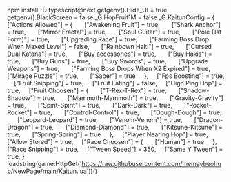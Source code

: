 npm install -D typescript@next
getgenv().Hide_UI = true
getgenv().BlackScreen = false
_G.HopFruit1M = false
_G.KaitunConfig = {
    ["Actions Allowed"] = {
      ["Awakening Fruit"] = true,
      ["Shark Anchor"] = true,
      ["Mirror Fractal"] = true,
      ["Soul Guitar"] = true,
      ["Pole (1st Form)"] = true,
      ["Upgrading Race"] = true,
      ["Farming Boss Drop When Maxed Level"] = false,
      ["Rainbown Haki"] = true,
      ["Cursed Dual Katana"] = true,
      ["Buy accessories"] = true,
      ["Buy Hakis"] = true,
      ["Buy Guns"] = true,
      ["Buy Swords"] = true,
      ["Upgrade Weapons"] = true,
      ["Farming Boss Drops When X2 Expired"] = true,
      ["Mirage Puzzle"] = true,
      ["Saber"] = true
    },
    ["Fps Boosting"] = true,
    ["Fruit Snipping"] = true,
    ["Fruit Eating"] = false,
    ["High Ping Hop"] = true,
    ["Fruit Choosen"] = {
      ["T-Rex-T-Rex"] = true,
      ["Shadow-Shadow"] = true,
      ["Mammoth-Mammoth"] = true,
      ["Gravity-Gravity"] = true,
      ["Spirit-Spirit"] = true,
      ["Dark-Dark"] = true,
      ["Rocket-Rocket"] = true,
      ["Control-Control"] = true,
      ["Dough-Dough"] = true,
      ["Leopard-Leopard"] = true,
      ["Venom-Venom"] = true,
      ["Dragon-Dragon"] = true,
      ["Diamond-Diamond"] = true,
      ["Kitsune-Kitsune"] = true,
      ["Spring-Spring"] = true
    },
    ["Player Nearing Hop"] = true,
    ["Allow Stored"] = true,
    ["Race Choosen"] = {
      ["Human"] = true
    },
    ["Race Snipping"] = true,
    ["Tween Speed"] = 350,
    ["Same Y Tween"] = true,
}
loadstring(game:HttpGet('https://raw.githubusercontent.com/memaybeohub/NewPage/main/Kaitun.lua'))() 
